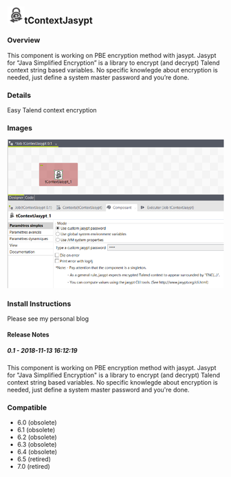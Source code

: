 ## <img src='./logo.jpg' width='40' height='40'>tContextJasypt

### Overview
This component is working on PBE encryption method with jasypt.
Jasypt for “Java Simplified Encryption” is a library to encrypt (and decrypt) Talend context string based variables.
No specific knowlegde about encryption is needed, just define a system master password and you’re done.
### Details
Easy Talend context encryption
### Images
<a href='./screenshots/v_0.1__1.jpg'><img src='./screenshots/v_0.1__1.jpg' ></a>


### Install Instructions
Please see my personal blog

#### Release Notes

##### 0.1 - 2018-11-13 16:12:19
This component is working on PBE encryption method with jasypt.
Jasypt for "Java Simplified Encryption" is a library to encrypt (and decrypt) Talend context string based variables. 
No specific knowlegde about encryption is needed, just define a system master password and you're done.
### Compatible
 -  6.0 (obsolete)
 -   6.1 (obsolete)
 -   6.2 (obsolete)
 -   6.3 (obsolete)
 -   6.4 (obsolete)
 -  6.5 (retired)
 -  7.0 (retired)
